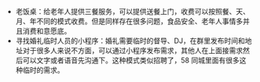 - 老饭桌：给老年人提供三餐服务，可以提供送餐上门，收费可以按照餐、天、月、年不同的模式收费。但是同样存在很多问题，食品安全、老年人事情多并且消费和意愿底。
- 寻找婚礼临时人员的小程序：婚礼需要临时的督导、DJ，在群里发布时间和地址对于很多人来说不方面，可以通过小程序发布需求，其他人在上面接需求然后可以文字或者语音先沟通下。这种模式类似招聘了，58 同城里面有很多这种临时的需求。